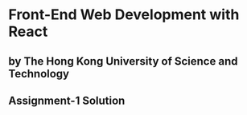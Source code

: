 # Front-End Web Development with React
## by The Hong Kong University of Science and Technology

## Assignment-1 Solution

